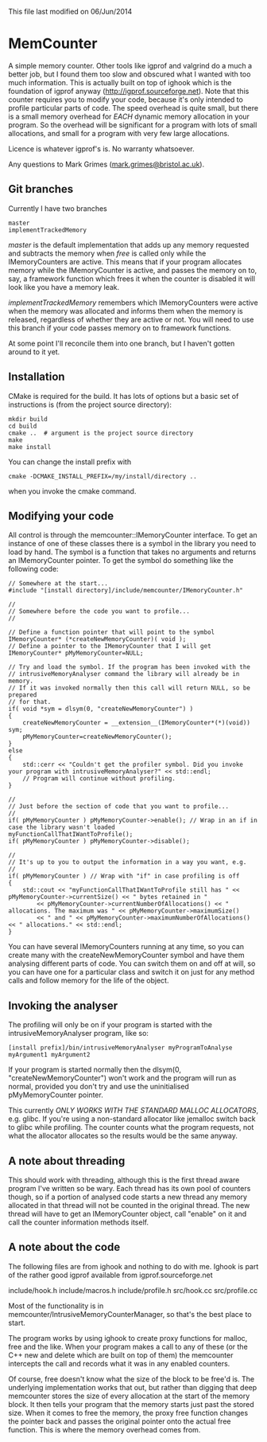 This file last modified on 06/Jun/2014

MemCounter
==========
A simple memory counter. Other tools like igprof and valgrind do a much a better job, but
I found them too slow and obscured what I wanted with too much information. This is
actually built on top of ighook which is the foundation of igprof anyway
(http://igprof.sourceforge.net).
Note that this counter requires you to modify your code, because it's only intended to
profile particular parts of code. The speed overhead is quite small, but there is a small
memory overhead for *EACH* dynamic memory allocation in your program. So the overhead
will be significant for a program with lots of small allocations, and small for a program
with very few large allocations.

Licence is whatever igprof's is. No warranty whatsoever.

Any questions to Mark Grimes (mark.grimes@bristol.ac.uk).


Git branches
------------
Currently I have two branches

    master
    implementTrackedMemory

_master_ is the default implementation that adds up any memory requested and subtracts
the memory when _free_ is called only while the IMemoryCounters are active. This means
that if your program allocates memory while the IMemoryCounter is active, and passes the
memory on to, say, a framework function which frees it when the counter is disabled it
will look like you have a memory leak.

_implementTrackedMemory_ remembers which IMemoryCounters were active when the memory was
allocated and informs them when the memory is released, regardless of whether they are
active or not. You will need to use this branch if your code passes memory on to
framework functions.

At some point I'll reconcile them into one branch, but I haven't gotten around to it yet.


Installation
------------
CMake is required for the build. It has lots of options but a basic set of instructions
is (from the project source directory):

    mkdir build
    cd build
    cmake ..  # argument is the project source directory
    make
    make install

You can change the install prefix with

    cmake -DCMAKE_INSTALL_PREFIX=/my/install/directory ..

when you invoke the cmake command. 


Modifying your code
-------------------
All control is through the memcounter::IMemoryCounter interface. To get an instance of
one of these classes there is a symbol in the library you need to load by hand. The
symbol is a function that takes no arguments and returns an IMemoryCounter pointer. To
get the symbol do something like the following code:

    // Somewhere at the start...
    #include "[install directory]/include/memcounter/IMemoryCounter.h"

    //
    // Somewhere before the code you want to profile...
    //

    // Define a function pointer that will point to the symbol
    IMemoryCounter* (*createNewMemoryCounter)( void );
    // Define a pointer to the IMemoryCounter that I will get
    IMemoryCounter* pMyMemoryCounter=NULL;

    // Try and load the symbol. If the program has been invoked with the
    // intrusiveMemoryAnalyser command the library will already be in memory.
    // If it was invoked normally then this call will return NULL, so be prepared
    // for that.
    if( void *sym = dlsym(0, "createNewMemoryCounter") )
    {
        createNewMemoryCounter = __extension__(IMemoryCounter*(*)(void)) sym;
        pMyMemoryCounter=createNewMemoryCounter();
    }
    else
    {
        std::cerr << "Couldn't get the profiler symbol. Did you invoke your program with intrusiveMemoryAnalyser?" << std::endl;
        // Program will continue without profiling.
    }

    //
    // Just before the section of code that you want to profile...
    //
    if( pMyMemoryCounter ) pMyMemoryCounter->enable(); // Wrap in an if in case the library wasn't loaded
    myFunctionCallThatIWantToProfile();
    if( pMyMemoryCounter ) pMyMemoryCounter->disable();

    //
    // It's up to you to output the information in a way you want, e.g.
    //
    if( pMyMemoryCounter ) // Wrap with "if" in case profiling is off
    {
        std::cout << "myFunctionCallThatIWantToProfile still has " << pMyMemoryCounter->currentSize() << " bytes retained in "
            << pMyMemoryCounter->currentNumberOfAllocations() << " allocations. The maximum was " << pMyMemoryCounter->maximumSize()
            << " and " << pMyMemoryCounter->maximumNumberOfAllocations() << " allocations." << std::endl;
    }
	
You can have several IMemoryCounters running at any time, so you can create many with the
createNewMemoryCounter symbol and have them analysing different parts of code. You can
switch them on and off at will, so you can have one for a particular class and switch it
on just for any method calls and follow memory for the life of the object.


Invoking the analyser
---------------------
The profiling will only be on if your program is started with the intrusiveMemoryAnalyser
program, like so:

    [install prefix]/bin/intrusiveMemoryAnalyser myProgramToAnalyse myArgument1 myArgument2

If your program is started normally then the dlsym(0, "createNewMemoryCounter") won't
work and the program will run as normal, provided you don't try and use the uninitialised
pMyMemoryCounter pointer.

This currently *ONLY WORKS WITH THE STANDARD MALLOC ALLOCATORS*, e.g. glibc. If you're
using a non-standard allocator like jemalloc switch back to glibc while profiling. The
counter counts what the program requests, not what the allocator allocates so the results
would be the same anyway.


A note about threading
----------------------
This should work with threading, although this is the first thread aware program I've
written so be wary. Each thread has its own pool of counters though, so if a portion
of analysed code starts a new thread any memory allocated in that thread will not be
counted in the original thread. The new thread will have to get an IMemoryCounter
object, call "enable" on it and call the counter information methods itself.



A note about the code
---------------------
The following files are from ighook and nothing to do with me. Ighook is part of the
rather good igprof available from igprof.sourceforge.net

include/hook.h
include/macros.h
include/profile.h
src/hook.cc
src/profile.cc

Most of the functionality is in memcounter/IntrusiveMemoryCounterManager, so that's the
best place to start.

The program works by using ighook to create proxy functions for malloc, free and the
like. When your program makes a call to any of these (or the C++ new and delete which
are built on top of them) the memcounter intercepts the call and records what it was in
any enabled counters.

Of course, free doesn't know what the size of the block to be free'd is. The underlying
implementation works that out, but rather than digging that deep memcounter stores the
size of every allocation at the start of the memory block. It then tells your program
that the memory starts just past the stored size. When it comes to free the memory, the
proxy free function changes the pointer back and passes the original pointer onto the
actual free function. This is where the memory overhead comes from.
